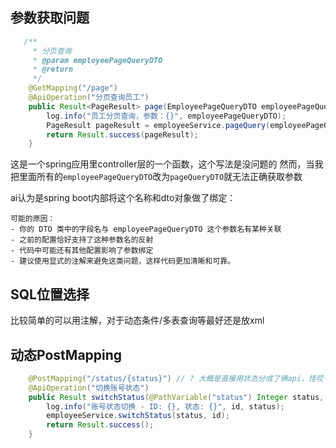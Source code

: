 ## 参数获取问题

```java
   /**
     * 分页查询
     * @param employeePageQueryDTO
     * @return
     */
    @GetMapping("/page")
    @ApiOperation("分页查询员工")
    public Result<PageResult> page(EmployeePageQueryDTO employeePageQueryDTO) {
        log.info("员工分页查询，参数：{}", employeePageQueryDTO);
        PageResult pageResult = employeeService.pageQuery(employeePageQueryDTO);
        return Result.success(pageResult);
    }
```

这是一个spring应用里controller层的一个函数，这个写法是没问题的
然而，当我把里面所有的`employeePageQueryDTO`改为`pageQueryDTO`就无法正确获取参数

ai认为是spring boot内部将这个名称和dto对象做了绑定：
```
可能的原因：
- 你的 DTO 类中的字段名与 employeePageQueryDTO 这个参数名有某种关联
- 之前的配置恰好支持了这种参数名的反射
- 代码中可能还有其他配置影响了参数绑定
- 建议使用显式的注解来避免这类问题，这样代码更加清晰和可靠。
```

## SQL位置选择

比较简单的可以用注解，对于动态条件/多表查询等最好还是放xml

## 动态PostMapping

``` java
    @PostMapping("/status/{status}") // ? 大概是直接用状态分成了俩api，怪哎
    @ApiOperation("切换账号状态")
    public Result switchStatus(@PathVariable("status") Integer status, Long id) {
        log.info("账号状态切换 - ID: {}, 状态: {}", id, status);
        employeeService.switchStatus(status, id);
        return Result.success();
    }
```